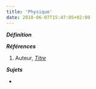 ```yaml
---
title: 'Physique'
date: 2018-06-07T15:47:05+02:00
---
```


***Définition*** 

>

***Références***

1. Auteur, <u>*Titre*</u>

***Sujets***

- 
